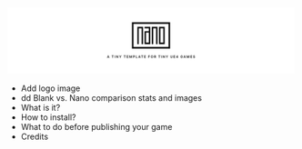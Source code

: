 ![Logo](https://raw.githubusercontent.com/BlueVoidStudios/Nano/master/Media/GitHub_Logo.png)

- Add logo image
- dd Blank vs. Nano comparison stats and images
- What is it?
- How to install?
- What to do before publishing your game
- Credits
